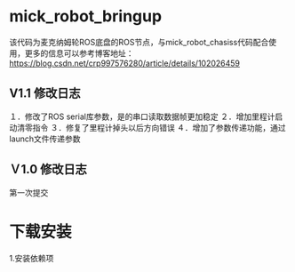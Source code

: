 # mick_robot_bringup
该代码为麦克纳姆轮ROS底盘的ROS节点，与mick_robot_chasiss代码配合使用，更多的信息可以参考博客地址：https://blog.csdn.net/crp997576280/article/details/102026459
## V1.1 修改日志
  １．修改了ROS serial库参数，是的串口读取数据帧更加稳定
  ２．增加里程计启动清零指令
  ３．修复了里程计掉头以后方向错误
  ４．增加了参数传递功能，通过launch文件传递参数
## Ｖ1.0 修改日志
  第一次提交
  
  
# 下载安装
 1.安装依赖项
 
